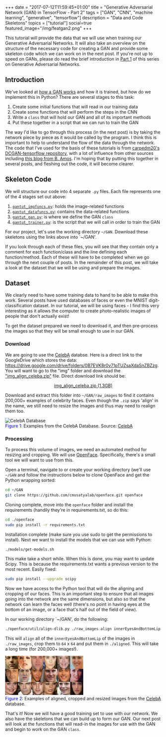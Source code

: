 +++
date = "2017-07-12T11:59:45+01:00"
title = "Generative Adversarial Network (GAN) in TensorFlow - Part 2"
tags = ["GAN", "CNN", "machine learning", "generative", "tensorflow"]
description = "Data and Code Skeletons"
topics = ["tutorial"]
social=true
featured_image="/img/featgan2.png"
+++

This tutorial will provide the data that we will use when training our Generative Adversarial Networks. It will also take an overview on the structure of the necessary code for creating a GAN and provide some skeleton code which we can work on in the next post. If you're not up to speed on GANs, please do read the brief introduction in [Part 1]( /post/GAN1 "GAN Part 1 - Some Background and Mathematics") of this series on Generative Adversarial Networks.

<!--more-->

<h2 id="intro"> Introduction </h2>

We've looked at [how a GAN works]( /post/GAN1 "GAN Part 1 - Some Background and Mathematics")  and how it is trained, but how do we implement this in Python? There are several stages to this task:

1. Create some initial functions that will read in our training data
2. Create some functions that will perform the steps in the CNN
3. Write a `class` that will hold our GAN and all of its important methods
4. Put these together in a script that we can run to train the GAN

The way I'd like to go through this process (in the next post) is by taking the network piece by piece as it would be called by the program. I think this is important to help to understand the flow of the data through the network. The code that I've used for the basis of these tutorials is from [carpedm20's DCGAN-tensorflow repository](https://github.com/carpedm20/DCGAN-tensorflow "carpedm20/DCGAN-tensorflow"), with a lot of influence from other sources including <a href="http://bamos.github.io/2016/08/09/deep-completion/#ml-heavy-generative-adversarial-net-gan-building-blocks" title="bamos.github.io">this blog from B. Amos</a>. I'm hoping that by  putting this together in several posts, and fleshing out the code, it will become clearer.

<h2 id="skeletons"> Skeleton Code </h2>

We will structure our code into 4 separate `.py` files. Each file represents one of the 4 stages set out above:

1. [`gantut_imgfuncs.py`](/docs/GAN/gantut_imgfuncs.py "gantut_imgfuncs.py"): holds the image-related functions
2. [`gantut_datafuncs.py`](/docs/GAN/gantut_datafuncs.py "gantut_datafuncs.py"): contains the data-related functions
3. [`gantut_gan.py`](/docs/GAN/gantut_gan.py "gantut_gan.py"): is where we define the GAN `class`
4. [`gantut_trainer.py`](/docs/GAN/gantut_trainer.py "gantut_trainer.py"): is the script that we will call in order to train the GAN

For our project, let's use the working directory `~/GAN`. Download these skeletons using the links above into `~/GAN'.

If you look through each of these files, you will see that they contain only a comment for each function/class and the line defining each function/method. Each of these will have to be completed when we go through the next couple of posts. In the remainder of this post, we will take a look at the dataset that we will be using and prepare the images.

<h2 id="dataset"> Dataset</h2>

We clearly need to have some training data to hand to be able to make this work. Several posts have used databases of faces or even the MNIST digit-classification dataset. In our tutorial, we will be using faces - I find this very interesting as it allows the computer to create photo-realistic images of people that don't actually exist!

To get the dataset prepared we need to download it, and then pre-process the images so that they will be small enough to use in our GAN.

<h3 id="dataset-download"> Download </h3>

We are going to use the [CelebA](http://mmlab.ie.cuhk.edu.hk/projects/CelebA.html "CelebA") databse. Here is a direct link to the GoogleDrive which stores the data: https://drive.google.com/drive/folders/0B7EVK8r0v71pTUZsaXdaSnZBZzg. You will want to go to the "img" folder and download the ["img\_align\_celeba.zip"](https://drive.google.com/open?id=0B7EVK8r0v71pZjFTYXZWM3FlRnM "img_align_celeba.zip") file. Direct download link should be:

<div align="center">
<a href="https://drive.google.com/open?id=0B7EVK8r0v71pZjFTYXZWM3FlRnM" title="img_align_celeba.zip">img_align_celeba.zip (1.3GB)</a>
</div>

Download and extract this folder into `~/GAN/raw_images` to find it contains 200,000+ examples of celebrity faces. Even though the `.zip` says 'align' in the name, we still need to resize the images and thus may need to realign them too.

<div class="figure_container">
	<div class="figure_images">
		<img src="http://mmlab.ie.cuhk.edu.hk/projects/celeba/overview.png" width="75%" title="CelebA Database">
	</div>
	<div class="figure_caption">
		<font color="blue">Figure 1</font>: Examples from the CelebA Database. Source: <a href="http://mmlab.ie.cuhk.edu.hk/projects/CelebA.html" alt="CelebA">CelebA</a>
	</div>
</div>

<h3 is="dataset-process"> Processing </h3>

To process this volume of images, we need an automated method for resizing and cropping. We will use [OpenFace](http://cmusatyalab.github.io/openface/ "OpenFace"). Specifically, there's a small tool we will want to use from this.

Open a terminal, navigate to or create your working directory (we'll use `~/GAN` and follow the instructions below to clone OpenFace and get the Python wrapping sorted:

```bash
cd ~/GAN
git clone https://github.com/cmusatyalab/openface.git openface
```

Cloning complete, move into the `openface` folder and install the requirements (handily they're in requirements.txt, so do this:

```bash
cd ./openface
sudo pip install -r requirements.txt
```

Installation complete (make sure you use sudo to get the permissions to install). Next we want to install the models that we can use with Python:

```bash
./models/get-models.sh
```

This make take a short while. When this is done, you may want to update Scipy. This is because the requirements.txt wants a previous version to the most recent. Easily fixed:

```bash
sudo pip install --upgrade scipy
```

Now we have access to the Python tool that will do the aligning and cropping of our faces. This is an important step to ensure that all images going into the network are the same dimensions, but also so that the network can learn the faces well (there's no point in having eyes at the bottom of an image, or a face that's half out of the field of view).

In our working directory `~/GAN', do the following:

```bash
./openface/util/align-dlib.py ./raw_images align innerEyesAndBottomLip ./aligned --size 64
```

This will `align` all of the `innerEyesAndBottomLip` of the images in `./raw_images`, crop them to `64` x `64` and put them in `./aligned`. This will take a long time (for 200,000+ images!).

<div class="figure_container">
	<div class="figure_images">
		<img src="/img/CNN/resized_celeba.png" width="50%" title="Cropped and Resized CelebA">
	</div>
	<div class="figure_caption">
		<font color="blue">Figure 2</font>: Examples of aligned, cropped and resized images from the <a href="http://mmlab.ie.cuhk.edu.hk/projects/CelebA.html" alt="CelebA">CelebA</a> database.
	</div>
</div>

That's it! Now we will have a good training set to use with our network. We also have the skeletons that we can build up to form our GAN. Our next post will look at the functions that will read-in the images for use with the GAN and begin to work on the GAN `class`.



